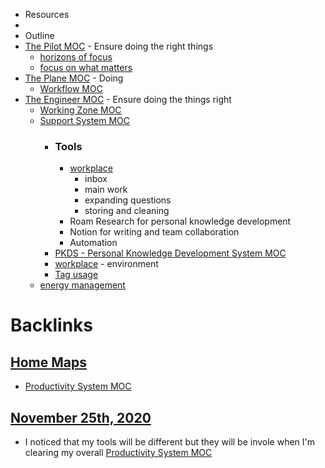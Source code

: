 - Resources
- 
- Outline
- [The Pilot MOC](<The Pilot MOC.md>) - Ensure doing the right things
    - [horizons of focus](<horizons of focus.md>)
    - [focus on what matters](<focus on what matters.md>)
- [The Plane MOC](<The Plane MOC.md>) - Doing
    - [Workflow MOC](<Workflow MOC.md>)
- [The Engineer MOC](<The Engineer MOC.md>) - Ensure doing the things right
    - [Working Zone MOC](<Working Zone MOC.md>)
    - [Support System MOC](<Support System MOC.md>)
        - ### Tools
            - [workplace](<workplace.md>)
                - inbox
                - main work
                - expanding questions 
                - storing and cleaning
            - Roam Research for personal knowledge development
            - Notion for writing and team collaboration
            - Automation
        - [PKDS - Personal Knowledge Development System MOC](<PKDS - Personal Knowledge Development System MOC.md>)
        - [workplace](<workplace.md>) - environment
        - [Tag usage](<Tag usage.md>)
    - [energy management](<energy management.md>)

# Backlinks
## [Home Maps](<Home Maps.md>)
- [Productivity System MOC](<Productivity System MOC.md>)

## [November 25th, 2020](<November 25th, 2020.md>)
- I noticed that my tools will be different but they will be invole when I'm clearing my overall [Productivity System MOC](<Productivity System MOC.md>)

